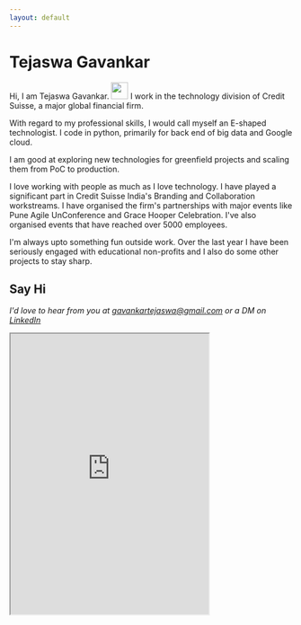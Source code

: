 ```yaml
---
layout: default
---
```

# Tejaswa Gavankar

Hi, I am Tejaswa Gavankar. <img src="https://raw.githubusercontent.com/MartinHeinz/MartinHeinz/master/wave.gif" width="30px"> I work in the technology division of Credit Suisse, a major global financial firm. 

With regard to my professional skills, I would call myself an E-shaped technologist. I code in python, primarily for back end of big data and Google cloud.

I am good at exploring new technologies for greenfield projects and scaling them from PoC to production.

I love working with people as much as I love technology. I have played a significant part in Credit Suisse India's Branding and Collaboration workstreams. I have organised the firm's partnerships with major events like Pune Agile UnConference and Grace Hooper Celebration. I've also organised events that have reached over 5000 employees.

I'm always upto something fun outside work. Over the last year I have been seriously engaged with educational non-profits and I also do some other projects to stay sharp.

## Say Hi
*I'd love to hear from you at [gavankartejaswa@gmail.com](mailto:gavankartejaswa@gmail.com) or a DM on [LinkedIn](https://www.linkedin.com/in/tejaswa/)*


<iframe src="https://drive.google.com/file/d/1GDbkZcTPpGto--un_8gbk0_8BmFmrWhz/preview" width="70%" height="500"></iframe>
